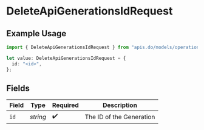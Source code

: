 # DeleteApiGenerationsIdRequest

## Example Usage

```typescript
import { DeleteApiGenerationsIdRequest } from "apis.do/models/operations";

let value: DeleteApiGenerationsIdRequest = {
  id: "<id>",
};
```

## Fields

| Field                    | Type                     | Required                 | Description              |
| ------------------------ | ------------------------ | ------------------------ | ------------------------ |
| `id`                     | *string*                 | :heavy_check_mark:       | The ID of the Generation |